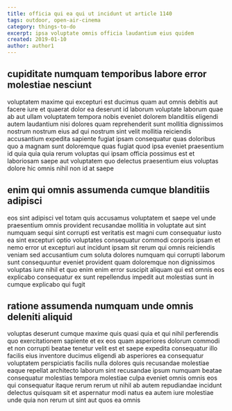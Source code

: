 ```yaml
---
title: officia qui ea qui ut incidunt ut article 1140
tags: outdoor, open-air-cinema
category: things-to-do
excerpt: ipsa voluptate omnis officia laudantium eius quidem
created: 2019-01-10
author: author1
---
```


## cupiditate numquam temporibus labore error molestiae nesciunt

voluptatem maxime qui excepturi est ducimus quam aut omnis debitis aut facere iure et quaerat dolor ea deserunt id laborum voluptate laborum quae ab aut ullam voluptatem tempora nobis eveniet dolorem blanditiis eligendi autem laudantium nisi dolores quam reprehenderit sunt mollitia dignissimos nostrum nostrum eius ad qui nostrum sint velit mollitia reiciendis accusantium expedita sapiente fugiat ipsam consequatur quas doloribus quo a magnam sunt doloremque quas fugiat quod ipsa eveniet praesentium id quia quia quia rerum voluptas qui ipsam officia possimus est et laboriosam saepe aut voluptatem quo delectus praesentium eius voluptas dolore hic omnis nihil non id at saepe

## enim qui omnis assumenda cumque blanditiis adipisci

eos sint adipisci vel totam quis accusamus voluptatem et saepe vel unde praesentium omnis provident recusandae mollitia in voluptate aut sint numquam sequi sint corrupti est veritatis est magni cum consequatur iusto ea sint excepturi optio voluptates consequatur commodi corporis ipsam et nemo error ut excepturi aut incidunt ipsam sit rerum qui omnis reiciendis veniam sed accusantium cum soluta dolores numquam qui corrupti laborum sunt consequuntur eveniet provident quam doloremque non dignissimos voluptas iure nihil et quo enim enim error suscipit aliquam qui est omnis eos explicabo consequatur ex sunt repellendus impedit aut molestias sunt in cumque explicabo qui fugit

## ratione assumenda numquam unde omnis deleniti aliquid

voluptas deserunt cumque maxime quis quasi quia et qui nihil perferendis quo exercitationem sapiente et ex eos quam asperiores dolorum commodi et non corrupti beatae tenetur velit est et saepe expedita consequatur illo facilis eius inventore ducimus eligendi ab asperiores ea consequatur voluptatem perspiciatis facilis nulla dolores quis recusandae molestiae eaque repellat architecto laborum sint recusandae ipsum numquam beatae consequatur molestias tempora molestiae culpa eveniet omnis omnis eos qui consequatur itaque rerum rerum ut nihil ab autem repudiandae incidunt delectus quisquam sit et aspernatur modi natus ea autem iure molestiae unde quia non rerum ut sint aut quos ea omnis
